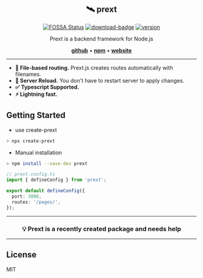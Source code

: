 <section align="center">
  <h1>🛰️ prext</h1>
  
[![FOSSA Status](fossa-link)](fossa-img)
[![download-badge](download-link)](download-img)
[![version](download-link)](version-badge)

Prext is a backend framework for Node.js

[**github**](https://github.com/do4ng/prext) • [**npm**](https://npmjs.com/package/prext) • [**website**](https://prext.netlify.app/)

</section>

---

- **🚧 File-based routing.** Prext.js creates routes automatically with filenames.
- **🚀 Server Reload.** You don't have to restart server to apply changes.
- **✅ Typescript Supported.**
- **⚡ Lightning fast.**

## Getting Started

- use create-prext

```sh
> npx create-prext
```

- Manual installation

```sh
> npm install --save-dev prext
```

```ts
// prext.config.ts
import { defineConfig } from 'prext';

export default defineConfig({
  port: 3000,
  routes: '/pages/',
});
```

---

<section align="center">
  <h3>💡 Prext is a recently created package and needs help</h3>
</section>

---

## License

MIT

[download-link]: https://www.npmjs.com/search?q=prext
[fossa-link]: https://app.fossa.com/projects/git%2Bgithub.com%2Fdo4ng%2Fprext?ref=badge_small
[download-img]: https://img.shields.io/npm/dt/prext.svg
[fossa-img]: https://app.fossa.com/api/projects/git%2Bgithub.com%2Fdo4ng%2Fprext.svg?type=small
[version-badge]: https://img.shields.io/npm/v/prext
